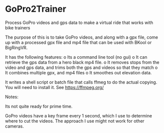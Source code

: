 # GoPro2Trainer
Process GoPro videos and gps data to make a virtual ride that works with bike trainers

The purpose of this is to take GoPro videos, and along with a 
gpx file, come up with a processed gpx file and mp4 file that can be used with 
BKool or BigRingVR.

It has the following features:
o Its a command line tool (no gui)
o It can retrieve the gps data from a hero black mp4 file.
o It removes stops from the video and gps data, and trims both the gps and videos so that they match
o It combines multiple gpx, and mp4 files
o It smoothes out elevation data.

It writes a shell script or batch file that calls ffmeg to do the actual copying.  You will need to install 
it.  See https://ffmpeg.org/


Notes:

Its not quite ready for prime time.

GoPro videos have a key frame every 1 second, which I use to determine where to cut the videos.
The approach I use might not work for other cameras.
